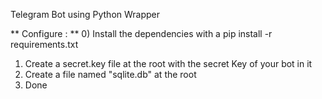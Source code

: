 Telegram Bot using Python Wrapper

** Configure : **
0) Install the dependencies with a pip install -r requirements.txt
1) Create a secret.key file at the root with the secret Key of your bot in it
2) Create a file named "sqlite.db" at the root
3) Done

